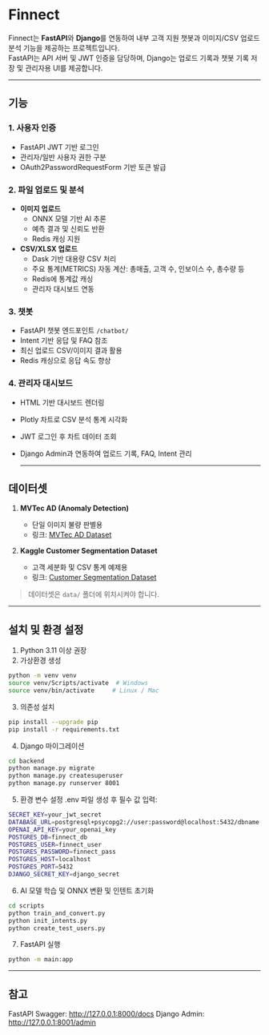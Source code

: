 # Finnect

Finnect는 **FastAPI**와 **Django**를 연동하여 내부 고객 지원 챗봇과 이미지/CSV 업로드 분석 기능을 제공하는 프로젝트입니다.  
FastAPI는 API 서버 및 JWT 인증을 담당하며, Django는 업로드 기록과 챗봇 기록 저장 및 관리자용 UI를 제공합니다.

---

## 기능
### 1. 사용자 인증
- FastAPI JWT 기반 로그인
- 관리자/일반 사용자 권한 구분
- OAuth2PasswordRequestForm 기반 토큰 발급

### 2. 파일 업로드 및 분석
- **이미지 업로드**
  - ONNX 모델 기반 AI 추론
  - 예측 결과 및 신뢰도 반환
  - Redis 캐싱 지원
- **CSV/XLSX 업로드**
  - Dask 기반 대용량 CSV 처리
  - 주요 통계(METRICS) 자동 계산: 총매출, 고객 수, 인보이스 수, 총수량 등
  - Redis에 통계값 캐싱
  - 관리자 대시보드 연동

### 3. 챗봇
- FastAPI 챗봇 엔드포인트 `/chatbot/`
- Intent 기반 응답 및 FAQ 참조
- 최신 업로드 CSV/이미지 결과 활용
- Redis 캐싱으로 응답 속도 향상

### 4. 관리자 대시보드
- HTML 기반 대시보드 렌더링
- Plotly 차트로 CSV 분석 통계 시각화
- JWT 로그인 후 차트 데이터 조회
- Django Admin과 연동하여 업로드 기록, FAQ, Intent 관리

  ---

## 데이터셋

1. **MVTec AD (Anomaly Detection)**
   - 단일 이미지 불량 판별용
   - 링크: [MVTec AD Dataset](https://www.mvtec.com/company/research/datasets/mvtec-ad/)
   
2. **Kaggle Customer Segmentation Dataset**
   - 고객 세분화 및 CSV 통계 예제용
   - 링크: [Customer Segmentation Dataset](https://www.kaggle.com/datasets/sid321axn/customer-segmentation)

> 데이터셋은 `data/` 폴더에 위치시켜야 합니다.

---

## 설치 및 환경 설정

1. Python 3.11 이상 권장
2. 가상환경 생성
```bash
python -m venv venv
source venv/Scripts/activate  # Windows
source venv/bin/activate     # Linux / Mac
```
3. 의존성 설치
```bash
pip install --upgrade pip
pip install -r requirements.txt
```
4. Django 마이그레이션
```bash
cd backend
python manage.py migrate
python manage.py createsuperuser
python manage.py runserver 8001
```
5. 환경 변수 설정
.env 파일 생성 후 필수 값 입력:
```bash
SECRET_KEY=your_jwt_secret
DATABASE_URL=postgresql+psycopg2://user:password@localhost:5432/dbname
OPENAI_API_KEY=your_openai_key
POSTGRES_DB=finnect_db
POSTGRES_USER=finnect_user
POSTGRES_PASSWORD=finnect_pass
POSTGRES_HOST=localhost
POSTGRES_PORT=5432
DJANGO_SECRET_KEY=django_secret
```
6. AI 모델 학습 및 ONNX 변환 및 인텐트 초기화
```bash
cd scripts
python train_and_convert.py
python init_intents.py
python create_test_users.py
```
7. FastAPI 실행
```bash
python -m main:app
```

---

## 참고
FastAPI Swagger: http://127.0.0.1:8000/docs
Django Admin: http://127.0.0.1:8001/admin